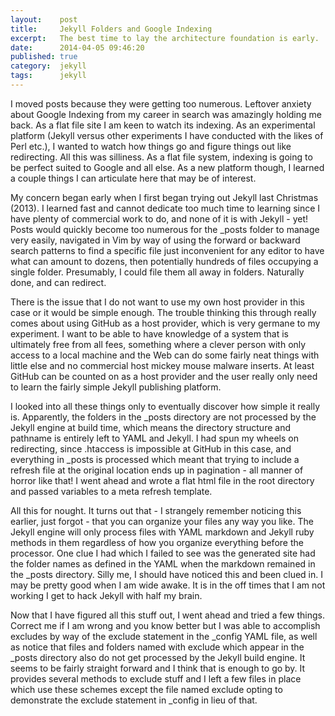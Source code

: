 ```yaml
---
layout:    post
title:     Jekyll Folders and Google Indexing
excerpt:   The best time to lay the architecture foundation is early.
date:      2014-04-05 09:46:20
published: true
category:  jekyll
tags:      jekyll
---
```


I moved posts because they were getting too numerous. Leftover anxiety about Google Indexing from my career in search was amazingly holding me back. As a flat file site I am keen to watch its indexing. As an experimental platform (Jekyll versus other experiments I have conducted with the likes of Perl etc.), I wanted to watch how things go and figure things out like redirecting. All this was silliness. As a flat file system, indexing is going to be perfect suited to Google and all else. As a new platform though, I learned a couple things I can articulate here that may be of interest.

My concern began early when I first began trying out Jekyll last Christmas (2013). I learned fast and cannot dedicate too much time to learning since I have plenty of commercial work to do, and none of it is with Jekyll - yet! Posts would quickly become too numerous for the _posts folder to manage very easily, navigated in Vim by way of using the forward or backward search patterns to find a specific file just inconvenient for any editor to have what can amount to dozens, then potentially hundreds of files occupying a single folder. Presumably, I could file them all away in folders. Naturally done, and can redirect.

There is the issue that I do not want to use my own host provider in this case or it would be simple enough. The trouble thinking this through really comes about using GitHub as a host provider, which is very germane to my experiment. I want to be able to have knowledge of a system that is ultimately free from all fees, something where a clever person with only access to a local machine and the Web can do some fairly neat things with little else and no commercial host mickey mouse malware inserts. At least GitHub can be counted on as a host provider and the user really only need to learn the fairly simple Jekyll publishing platform.

I looked into all these things only to eventually discover how simple it really is. Apparently, the folders in the _posts directory are not processed by the Jekyll engine at build time, which means the directory structure and pathname is entirely left to YAML and Jekyll. I had spun my wheels on redirecting, since .htaccess is impossible at GitHub in this case, and everything in _posts is processed which meant that trying to include a refresh file at the original location ends up in pagination - all manner of horror like that! I went ahead and wrote a flat html file in the root directory and passed variables to a meta refresh template.

All this for nought. It turns out that - I strangely remember noticing this earlier, just forgot - that you can organize your files any way you like. The Jekyll engine will only process files with YAML markdown and Jekyll ruby methods in them regardless of how you organize everything before the processor. One clue I had which I failed to see was the generated site had the folder names as defined in the YAML when the markdown remained in the _posts directory. Silly me, I should have noticed this and been clued in. I may be pretty good when I am wide awake. It is in the off times that I am not working I get to hack Jekyll with half my brain.

Now that I have figured all this stuff out, I went ahead and tried a few things. Correct me if I am wrong and you know better but I was able to accomplish excludes by way of the exclude statement in the _config YAML file, as well as notice that files and folders named with exclude which appear in the _posts directory also do not get processed by the Jekyll build engine. It seems to be fairly straight forward and I think that is enough to go by. It provides several methods to exclude stuff and I left a few files in place which use these schemes except the file named exclude opting to demonstrate the exclude statement in _config in lieu of that.
